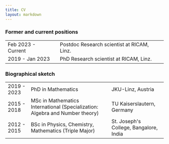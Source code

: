 ```yaml
---
title: CV
layout: markdown 
---
```



### Former and current positions

|       |                  |
| ----- | ---------------- |
| Feb 2023 - Current | Postdoc Research scientist at RICAM, Linz. |
| 2019 - Jan 2023 | PhD Research scientist at RICAM, Linz. |


### Biographical sketch

|       |                  |           |
| ----- | ---------------- | --------- |
| 2019 - 2023 | PhD in Mathematics | JKU-Linz, Austria |
| 2015 - 2018 | MSc in Mathematics International (Specialization: Algebra and Number theory) | TU Kaiserslautern, Germany |
| 2012 - 2015 | BSc in Physics, Chemistry, Mathematics (Triple Major) | St. Joseph's College, Bangalore, India |


<!--- You can find a detailed CV <a href="{{ '/assets/Anupindi_CV.pdf' | url }}" target="_blank">here</a> --->
